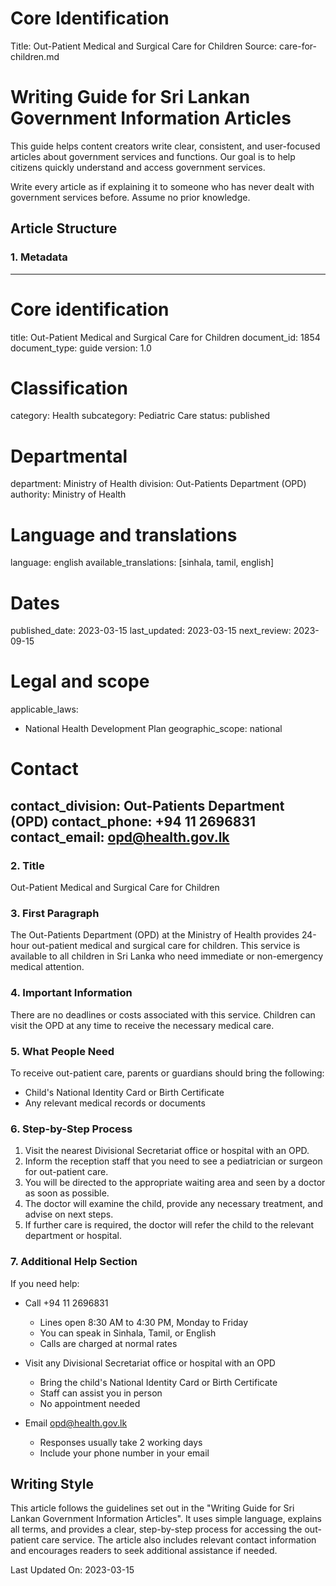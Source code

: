 # Core Identification
Title: Out-Patient Medical and Surgical Care for Children
Source: care-for-children.md

# Writing Guide for Sri Lankan Government Information Articles

This guide helps content creators write clear, consistent, and user-focused articles about government services and functions. Our goal is to help citizens quickly understand and access government services.

Write every article as if explaining it to someone who has never dealt with government services before. Assume no prior knowledge.

## Article Structure

### 1. Metadata

---
# Core identification
title: Out-Patient Medical and Surgical Care for Children
document_id: 1854
document_type: guide
version: 1.0

# Classification
category: Health
subcategory: Pediatric Care
status: published

# Departmental
department: Ministry of Health
division: Out-Patients Department (OPD)
authority: Ministry of Health

# Language and translations
language: english
available_translations: [sinhala, tamil, english]

# Dates
published_date: 2023-03-15
last_updated: 2023-03-15
next_review: 2023-09-15

# Legal and scope
applicable_laws:
 - National Health Development Plan
geographic_scope: national

# Contact
contact_division: Out-Patients Department (OPD)
contact_phone: +94 11 2696831
contact_email: opd@health.gov.lk
---

### 2. Title

Out-Patient Medical and Surgical Care for Children

### 3. First Paragraph

The Out-Patients Department (OPD) at the Ministry of Health provides 24-hour out-patient medical and surgical care for children. This service is available to all children in Sri Lanka who need immediate or non-emergency medical attention.

### 4. Important Information

There are no deadlines or costs associated with this service. Children can visit the OPD at any time to receive the necessary medical care.

### 5. What People Need

To receive out-patient care, parents or guardians should bring the following:
- Child's National Identity Card or Birth Certificate
- Any relevant medical records or documents

### 6. Step-by-Step Process

1. Visit the nearest Divisional Secretariat office or hospital with an OPD.
2. Inform the reception staff that you need to see a pediatrician or surgeon for out-patient care.
3. You will be directed to the appropriate waiting area and seen by a doctor as soon as possible.
4. The doctor will examine the child, provide any necessary treatment, and advise on next steps.
5. If further care is required, the doctor will refer the child to the relevant department or hospital.

### 7. Additional Help Section

If you need help:
- Call +94 11 2696831
    - Lines open 8:30 AM to 4:30 PM, Monday to Friday
    - You can speak in Sinhala, Tamil, or English
    - Calls are charged at normal rates

- Visit any Divisional Secretariat office or hospital with an OPD
    - Bring the child's National Identity Card or Birth Certificate
    - Staff can assist you in person
    - No appointment needed

- Email opd@health.gov.lk
    - Responses usually take 2 working days
    - Include your phone number in your email

## Writing Style

This article follows the guidelines set out in the "Writing Guide for Sri Lankan Government Information Articles". It uses simple language, explains all terms, and provides a clear, step-by-step process for accessing the out-patient care service. The article also includes relevant contact information and encourages readers to seek additional assistance if needed.

Last Updated On: 2023-03-15